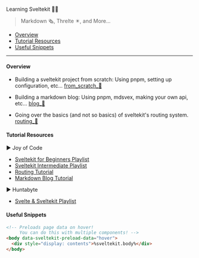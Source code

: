 <!-- prettier-ignore-start -->
Learning Sveltekit 👨‍💻
> Markdown 🗞, Threlte ✴, and More...

- [Overview](#overview)
- [Tutorial Resources](#tutorial-resources)
- [Useful Snippets](#useful-snippets)

---

#### Overview

- Building a sveltekit project from scratch: Using pnpm, setting up configuration, etc...
  [from_scratch_🧩](from_scratch_🧩/package.json)

- Building a markdown blog: Using pnpm, mdsvex, making your own api, etc...
  [blog_📰](blog_📰/package.json)

- Going over the basics (and not so basics) of sveltekit's routing system.
  [routing_🧭](routing_🧭/package.json)

#### Tutorial Resources

▶ Joy of Code
- [Sveltekit for Beginners Playlist](https://www.youtube.com/playlist?list=PLA9WiRZ-IS_zXZZyW4qfj0akvOAtk6MFS)
- [Sveltekit Intermediate Playlist](https://www.youtube.com/playlist?list=PLA9WiRZ-IS_zfHpxmztJQLeBISsQkh9-M)
- [Routing Tutorial](https://www.youtube.com/watch?v=7hXHbGj6iE0&ab_channel=JoyofCode)
- [Markdown Blog Tutorial](https://www.youtube.com/watch?v=RhScu3uqGd0)

▶ Huntabyte
- [Svelte & Sveltekit Playlist](https://www.youtube.com/playlist?list=PLq30BP0TIcqXP149TyFMfRhnMT6T5--e5)

#### Useful Snippets

<!-- TODO look up :app.html showLineNumbers... -->
```html {.line-numbers}
<!-- Preloads page data on hover!
     You can do this with multiple components! -->
<body data-sveltekit-preload-data="hover">
  <div style="display: contents">%sveltekit.body%</div>
</body>
```

<!-- prettier-ignore-end -->
